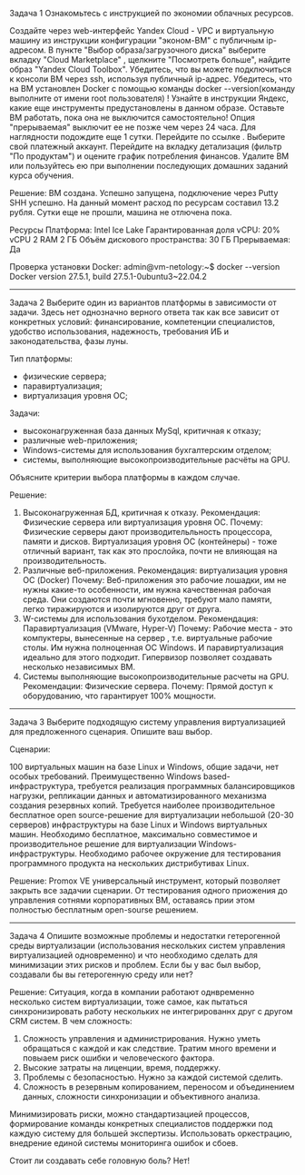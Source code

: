 Задача 1
Ознакомьтесь с инструкцией по экономии облачных ресурсов.

Создайте через web-интерфейс Yandex Cloud - VPC и виртуальную машину из инструкции конфигурации "эконом-ВМ" с публичным ip-адресом. В пункте "Выбор образа/загрузочного диска" выберите вкладку "Cloud Marketplace" , щелкните "Посмотреть больше", найдите образ "Yandex Cloud Toolbox".
Убедитесь, что вы можете подключиться к консоли ВМ через ssh, используя публичный ip-адрес. Убедитесь, что на ВМ установлен Docker с помощью команды docker --version(команду выполните от имени root пользователя) !
Узнайте в инструкции Яндекс, какие еще инструменты предустановлены в данном образе.
Оставьте ВМ работать, пока она не выключится самостоятельно! Опция "прерываемая" выключит ее не позже чем через 24 часа.
Для наглядности подождите еще 1 сутки.
Перейдите по ссылке . Выберите свой платежный аккаунт. Перейдите на вкладку детализация (фильтр "По продуктам") и оцените график потребления финансов.
Удалите ВМ или пользуйтесь ею при выполнении последующих домашних заданий курса обучения.

Решение: 
ВМ создана. Успешно запущена, подключение через Putty SHH успешно. На данный момент расход по ресурсам составил 13.2 рубля. Сутки еще не прошли, машина не отлючена пока. 

Ресурсы
Платформа: Intel Ice Lake
Гарантированная доля vCPU: 20%
​vCPU 2 RAM
2 ГБ
Объём дискового пространства: 30 ГБ
Прерываемая: Да

Проверка установки Docker:
admin@vm-netology:~$ docker --version
Docker version 27.5.1, build 27.5.1-0ubuntu3~22.04.2

-----
Задача 2
Выберите один из вариантов платформы в зависимости от задачи. Здесь нет однозначно верного ответа так как все зависит от конкретных условий: финансирование, компетенции специалистов, удобство использования, надежность, требования ИБ и законодательства, фазы луны.

Тип платформы:

- физические сервера;
- паравиртуализация;
- виртуализация уровня ОС;

Задачи:

- высоконагруженная база данных MySql, критичная к отказу;
- различные web-приложения;
- Windows-системы для использования бухгалтерским отделом;
- системы, выполняющие высокопроизводительные расчёты на GPU.

Объясните критерии выбора платформы в каждом случае.

Решение: 
1. Высоконагруженная БД, критичная к отказу.
   Рекомендация: Физические сервера или виртуализация уровня ОС.
   Почему:
   Физические серверы дают производительльность процессора, памяти и дисков.
   Виртуализация уровня ОС (контейнеры) - тоже отличный вариант, так как это прослойка, почти не влияющая на производительность.
2. Различные веб-приложения.
   Рекомендация: виртуализация уровня ОС (Docker)
   Почему:
   Веб-приложения это рабочие лошадки, им не нужны какие-то особенности, им нужна качественная рабочая среда.
   Они создаются почти мгновенно, требуют мало памяти, легко тиражируются и изолируются друг от друга.
3. W-системы для использования бухотделом.
   Рекомендация: Паравиртуализация (VMware, Hyper-V)
   Почему:
   Рабочие места - это компуктеры, вынесенные на сервер , т.е. виртуальные рабочие столы. Им нужна полноценная ОС Windows.
   И паравиртуализация идеально для этого подходит. Гипервизор позволяет создавать несколько независимых ВМ.
4. Системы выполняющие высокопроизводительные расчеты на GPU.
   Рекомендации:
   Физические сервера.
   Почему: Прямой доступ к оборудованию, что гарантирует 100% мощности.
   
-----

Задача 3
Выберите подходящую систему управления виртуализацией для предложенного сценария. Опишите ваш выбор.

Сценарии:

100 виртуальных машин на базе Linux и Windows, общие задачи, нет особых требований. Преимущественно Windows based-инфраструктура, требуется реализация программных балансировщиков нагрузки, репликации данных и автоматизированного механизма создания резервных копий.
Требуется наиболее производительное бесплатное open source-решение для виртуализации небольшой (20-30 серверов) инфраструктуры на базе Linux и Windows виртуальных машин.
Необходимо бесплатное, максимально совместимое и производительное решение для виртуализации Windows-инфраструктуры.
Необходимо рабочее окружение для тестирования программного продукта на нескольких дистрибутивах Linux.

Решение: 
Promox VE универсальный инструмент, который позволяет закрыть все задачии сценарии. От тестирования одного приожения до управления сотнями корпоративных ВМ, оставаясь прии этом полностью бесплатным open-sourse решением. 

-----
Задача 4
Опишите возможные проблемы и недостатки гетерогенной среды виртуализации (использования нескольких систем управления виртуализацией одновременно) и что необходимо сделать для минимизации этих рисков и проблем. Если бы у вас был выбор, создавали бы вы гетерогенную среду или нет?

Решение: 
Ситуация, когда в компании работают однвременно несколько систем виртуализации, тоже самое, как пытаться синхронизировать работу нескольких не интегрированнх друг с другом CRM систем. 
В чем сложность: 
1. Сложность управления и администрирования. Нужно уметь обращаться с каждой и как следствие. Тратим много времени и повыаем риск ошибки и человеческого фактора.
2. Высокие затраты на лиценции, время, поддержку.
3. Проблемы с безопасностью. Нужно за каждой системой сделить.
4. Сложность в резервным копированием, переносом и объединением данных, сложности синхронизации и объективного анализа.

Минимизировать риски, можно стандартизацией процессов, формирование команды конкретных специалистов поддержки под каждую систему для большей экспертизы. Использовать оркестрацию, внедрение единой системы мониторинга ошибок и сбоев. 

Стоит ли создавать себе головную боль?
Нет!
